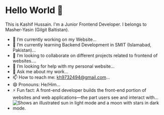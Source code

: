 # Hello World 👋
This is Kashif Hussain.
I'm a Junior Frontend Developer.
I belongs to Masher-Yasin (Gilgit Baltistan).
<!--
**kashifjanwali/kashifjanwali** is a ✨ _special_ ✨ repository because its `README.md` (this file) appears on your GitHub profile.
Here are some ideas to get you started: -->
- 🔭 I’m currently working on my Website...
- 🌱 I’m currently learning Backend Development in SMIT (Islamabad, Pakistan)...
- 👯 I’m looking to collaborate on different projects related to frontend of websites....
- 🤔 I’m looking for help with my personal website...
- 💬 Ask me about my work...
- 📫 How to reach me: kh9732494@gmail.com...
- 😄 Pronouns: He/Him...
- ⚡ Fun fact: A front-end developer builds the front-end portion of websites and web applications—the part users see and interact with...
- <picture>
  <source media="(prefers-color-scheme: dark)" srcset="https://user-images.githubusercontent.com/25423296/163456776-7f95b81a-f1ed-45f7-b7ab-8fa810d529fa.png">
  <source media="(prefers-color-scheme: light)" srcset="https://user-images.githubusercontent.com/25423296/163456779-a8556205-d0a5-45e2-ac17-42d089e3c3f8.png">
  <img alt="Shows an illustrated sun in light mode and a moon with stars in dark mode." src="https://user-images.githubusercontent.com/25423296/163456779-a8556205-d0a5-45e2-ac17-42d089e3c3f8.png">
</picture>
